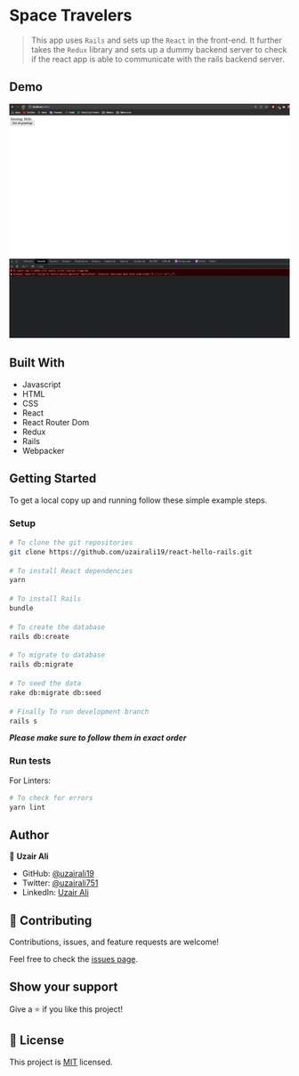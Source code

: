 # Space Travelers

> This app uses `Rails` and sets up the `React` in the front-end. It further takes the `Redux` library and sets up a dummy backend server to check if the react app is able to communicate with the rails backend server.

## Demo

![React-Rails-Demo](./rails_react_demo.gif)

## Built With

- Javascript
- HTML
- CSS
- React
- React Router Dom
- Redux
- Rails
- Webpacker

## Getting Started

To get a local copy up and running follow these simple example steps.


### Setup

```bash
# To clone the git repositories
git clone https://github.com/uzairali19/react-hello-rails.git

# To install React dependencies
yarn

# To install Rails
bundle

# To create the database
rails db:create

# To migrate to database
rails db:migrate

# To seed the data
rake db:migrate db:seed

# Finally To run development branch
rails s
```
***Please make sure to follow them in exact order***

### Run tests

For Linters:

```bash
# To check for errors
yarn lint
```

## Author

👤 **Uzair Ali**

- GitHub: [@uzairali19](https://github.com/uzairali19)
- Twitter: [@uzairali751](https://twitter.com/Uzairali751)
- LinkedIn: [Uzair Ali](https://www.linkedin.com/in/uzair-ali-9641/)

## 🤝 Contributing

Contributions, issues, and feature requests are welcome!

Feel free to check the [issues page](https://github.com/uzairali19/react-hello-rails/issues/).

## Show your support

Give a ⭐️ if you like this project!

## 📝 License

This project is [MIT](./MIT.md) licensed.
